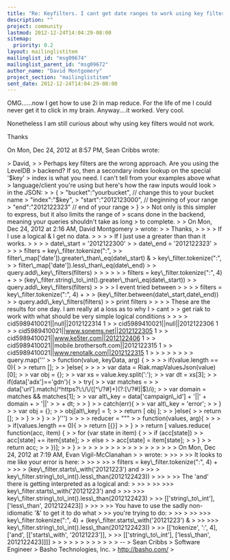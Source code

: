 ```yaml
---
title: "Re: Keyfilters. I cant get date ranges to work using key filters"
description: ""
project: community
lastmod: 2012-12-24T14:04:29-08:00
sitemap:
  priority: 0.2
layout: mailinglistitem
mailinglist_id: "msg09674"
mailinglist_parent_id: "msg09672"
author_name: "David Montgomery"
project_section: "mailinglistitem"
sent_date: 2012-12-24T14:04:29-08:00
---
```



OMG......now I get how to use 2i in map reduce. For the life of me I could
never get it to click in my brain. Anyway....it worked. Very cool.

Nonetheless I am still curious about why using key filters would not work.

Thanks


On Mon, Dec 24, 2012 at 8:57 PM, Sean Cribbs  wrote:

&gt; David,
&gt;
&gt; Perhaps key filters are the wrong approach. Are you using the LevelDB
&gt; backend? If so, then a secondary index lookup on the special '$key'
&gt; index is what you need. I can't tell from your examples above what
&gt; language/client you're using but here's how the raw inputs would look
&gt; in the JSON:
&gt;
&gt; {
&gt; "bucket":"yourbucket", // change this to your bucket name
&gt; "index":"$key",
&gt; "start":"2012123000", // beginning of your range
&gt; "end":"2012122323" // end of your range
&gt; }
&gt;
&gt; Not only is this simpler to express, but it also limits the range of
&gt; scans done in the backend, meaning your queries shouldn't take as long
&gt; to complete.
&gt;
&gt; On Mon, Dec 24, 2012 at 2:16 AM, David Montgomery
&gt;  wrote:
&gt; &gt; Thanks,
&gt; &gt;
&gt; &gt; If I use a logical & I get no data.
&gt; &gt;
&gt; &gt; If I just use a greater than than it works.
&gt; &gt;
&gt; &gt; date\\_start = '2012122300'
&gt; &gt; date\\_end = '2012122323'
&gt; &gt;
&gt; &gt; filters = key\\_filter.tokenize(":",
&gt; &gt; filter\\_map['date']).greater\\_than\\_eq(date\\_start) &
&gt; key\\_filter.tokenize(":",
&gt; &gt; filter\\_map['date']).less\\_than\\_eq(date\\_end)
&gt; &gt; query.add\\_key\\_filters(filters)
&gt; &gt;
&gt; &gt;
&gt; &gt; filters = key\\_filter.tokenize(":", 4) +
&gt; &gt; (key\\_filter.string\\_to\\_int().greater\\_than\\_eq(date\\_start))
&gt; &gt; query.add\\_key\\_filters(filters)
&gt; &gt;
&gt; &gt; I event tried between
&gt; &gt;
&gt; &gt; filters = key\\_filter.tokenize(":", 4) +
&gt; &gt; (key\\_filter.between(date\\_start,date\\_end))
&gt; &gt; query.add\\_key\\_filters(filters)
&gt; &gt; print filters
&gt; &gt;
&gt; &gt; These are the results for one day. I am really at a loss as to why I
&gt; cant
&gt; &gt; get riak to work with what should be very simple logical conditions
&gt; &gt;
&gt; &gt; cid5989410021||null||2012122314 1
&gt; &gt; cid5989410021||null||2012122306 1
&gt; &gt; cid5989410021||www.sonems.net||2012122305 1
&gt; &gt; cid5989410021||www.ke5ter.com||2012122406 1
&gt; &gt; cid5989410021||mobile.brothersoft.com||2012122315 1
&gt; &gt; cid5989410021||www.renotalk.com||2012122315 1
&gt; &gt;
&gt; &gt;
&gt; &gt;
&gt; &gt; query.map('''
&gt; &gt; function(value, keyData, arg) {
&gt; &gt;
&gt; &gt; if(value.length == 0){
&gt; &gt; return [];
&gt; &gt; }else{
&gt; &gt;
&gt; &gt; var data = Riak.mapValuesJson(value)[0];
&gt; &gt; var obj = {};
&gt; &gt; var xs = value.key.split(':');
&gt; &gt; var dt = xs[3];
&gt; &gt; if(data['adx']=='gdn'){
&gt; &gt; try{
&gt; &gt; var matches =
&gt; &gt; data['url'].match(/^https?\\:\\/\\/([^\\/?#]+)(?:[\\/?#]|$)/i);
&gt; &gt; var domain = matches && matches[1];
&gt; &gt; var alt\\_key = data['campaign\\_id'] + '||' + domain +
&gt; '||'
&gt; &gt; + dt;
&gt; &gt; }
&gt; &gt; catch(err){
&gt; &gt; var alt\\_key = 'error';
&gt; &gt; }
&gt; &gt; var obj = {};
&gt; &gt; obj[alt\\_key] = 1;
&gt; &gt; return [ obj ];
&gt; &gt; }else{
&gt; &gt; return [];
&gt; &gt; }
&gt; &gt; }
&gt; &gt; }''')
&gt; &gt;
&gt; &gt; reducer = """
&gt; &gt; function(values, arg){
&gt; &gt;
&gt; &gt; if(values.length == 0){
&gt; &gt; return [{}]
&gt; &gt; }
&gt; &gt; return [ values.reduce( function(acc, item) {
&gt; &gt; for (var state in item) {
&gt; &gt; if (acc[state])
&gt; &gt; acc[state] += item[state];
&gt; &gt; else
&gt; &gt; acc[state] = item[state];
&gt; &gt; }
&gt; &gt; return acc;
&gt; &gt; })];
&gt; &gt; }
&gt; &gt;
&gt; &gt;
&gt; &gt;
&gt; &gt;
&gt; &gt;
&gt; &gt;
&gt; &gt;
&gt; &gt;
&gt; &gt; On Mon, Dec 24, 2012 at 7:19 AM, Evan Vigil-McClanahan
&gt; &gt;  wrote:
&gt; &gt;&gt;
&gt; &gt;&gt; It looks to me like your error is here:
&gt; &gt;&gt;
&gt; &gt;&gt; &gt; filters = key\\_filter.tokenize(":", 4) +
&gt; &gt;&gt; &gt; (key\\_filter.starts\\_with('20121223') and
&gt; &gt;&gt; &gt; key\\_filter.string\\_to\\_int().less\\_than(2012122423))
&gt; &gt;&gt;
&gt; &gt;&gt; The 'and' there is getting interpreted as a logical and:
&gt; &gt;&gt;
&gt; &gt;&gt; &gt;&gt;&gt; key\\_filter.starts\\_with('20121223') and
&gt; &gt;&gt; &gt;&gt;&gt; key\\_filter.string\\_to\\_int().less\\_than(2012122423)
&gt; &gt;&gt; [['string\\_to\\_int'], ['less\\_than', 2012122423]]
&gt; &gt;&gt;
&gt; &gt;&gt; You have to use the sadly non-idiomatic '&' to get it to do what
&gt; &gt;&gt; you're trying to do:
&gt; &gt;&gt;
&gt; &gt;&gt; &gt;&gt;&gt; key\\_filter.tokenize(":", 4) + (key\\_filter.starts\\_with('20121223') &
&gt; &gt;&gt; &gt;&gt;&gt; key\\_filter.string\\_to\\_int().less\\_than(2012122423))
&gt; &gt;&gt; [['tokenize', ':', 4], ['and', [['starts\\_with', '20121223']],
&gt; &gt;&gt; [['string\\_to\\_int'], ['less\\_than', 2012122423]]]]
&gt; &gt;
&gt; &gt;
&gt; &gt;
&gt; &gt;
&gt;
&gt;
&gt;
&gt; --
&gt; Sean Cribbs 
&gt; Software Engineer
&gt; Basho Technologies, Inc.
&gt; http://basho.com/
&gt;
